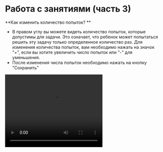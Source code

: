 # Работа с занятиями (часть 3)

**Как изменить количество попыток? **
- В правом углу вы можете видеть количество попыток, которые допустимы для задачи. Это означает, что ребенок может попытаться решить эту задачу только определенное количество раз. Для изменения количества попыток, вам необходимо нажать на значок "+", если вы хотите увеличить число попыток или "-" для уменьшения. 
- После изменения числа попыток необходимо нажать на кнопку "Сохранить"

<video width="320" height="240" controls=true src="https://s3-eu-west-1.amazonaws.com/edu-prod/video/help_videos/6.mp4" type="video/mp4" />
